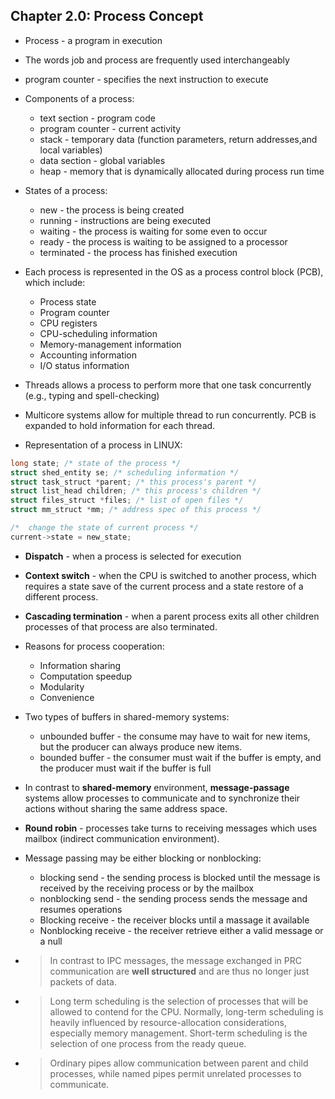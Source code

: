 ## Chapter 2.0: Process Concept

- Process - a program in execution

- The words job and process are frequently used interchangeably

- program counter - specifies the next instruction to execute

- Components of a process:
    + text section - program code
    + program counter - current activity
    + stack - temporary data (function parameters, return addresses,and local variables)
    + data section - global variables
    + heap - memory that is dynamically allocated during process run time

- States of a process:
    + new - the process is being created
    + running - instructions are being executed
    + waiting - the process is waiting for some even to occur
    + ready - the process is waiting to be assigned to a processor
    + terminated - the process has finished execution

- Each process is represented in the OS as a process control block (PCB), which include:
    + Process state
    + Program counter
    + CPU registers
    + CPU-scheduling information
    + Memory-management information
    + Accounting information
    + I/O status information

- Threads allows a process to perform more that one task concurrently (e.g., typing and spell-checking)

- Multicore systems allow for multiple thread to run concurrently. PCB is expanded to hold information for each thread.

- Representation of a process in LINUX:

```C
long state; /* state of the process */
struct shed_entity se; /* scheduling information */
struct task_struct *parent; /* this process's parent */
struct list_head children; /* this process's children */
struct files_struct *files; /* list of open files */
struct mm_struct *mm; /* address spec of this process */

/*  change the state of current process */
current->state = new_state;
```

- **Dispatch** - when a process is selected for execution
 
- **Context switch** - when the CPU is switched to another process, which requires a state save of the current process and a state restore of a different process.

- **Cascading termination** - when a parent process exits all other children processes of that process are also terminated. 

- Reasons for process cooperation:
    + Information sharing
    + Computation speedup
    + Modularity
    + Convenience

- Two types of buffers in shared-memory systems:
    + unbounded buffer - the consume may have to wait for new items, but the producer can always produce new items.
    + bounded buffer - the consumer must wait if the buffer is empty, and the producer must wait if the buffer is full

- In contrast to **shared-memory** environment, **message-passage** systems allow processes to communicate and to synchronize their actions without sharing the same address space.

- **Round robin** - processes take turns to receiving messages which uses mailbox (indirect communication environment).

- Message passing may be either blocking or nonblocking:
    + blocking send -  the sending process is blocked until the message is received by the receiving process or by the mailbox
    + nonblocking send - the sending process sends the message and resumes operations
    + Blocking receive - the receiver blocks until a massage it available
    + Nonblocking receive - the receiver retrieve either a valid message or a null

- > In contrast to IPC messages, the message exchanged in PRC communication are **well structured** and are thus no longer just packets of data.

- > Long term scheduling is the selection of processes that will be allowed to contend for the CPU. Normally, long-term scheduling is heavily influenced by resource-allocation considerations, especially memory management. Short-term scheduling is the selection of one process from the ready queue.

- > Ordinary pipes allow communication between parent and child processes, while named pipes permit unrelated processes to communicate.
